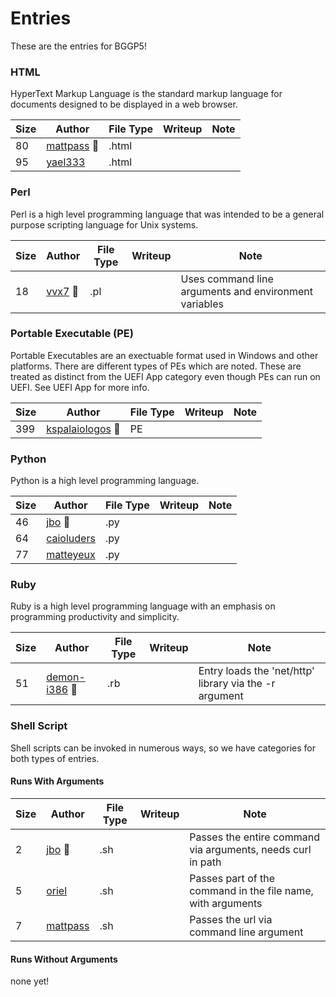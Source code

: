 # Entries

These are the entries for BGGP5! 

### HTML

HyperText Markup Language is the standard markup language for documents designed to be displayed in a web browser. 

| Size | Author | File Type | Writeup | Note |
|--------|------|-----------|---------|------|
| 80 | [mattpass](./mattpass/mattpass.html.txt) 👑 | .html | | |
| 95 | [yael333](./yael333/yael333.html.txt) | .html | | |

### Perl

Perl is a high level programming language that was intended to be a general purpose scripting language for Unix systems.

| Size | Author | File Type | Writeup | Note |
|--------|------|-----------|---------|------|
| 18 | [vvx7](./vvx7/vvx7.pl.txt) 👑 | .pl | | Uses command line arguments and environment variables |

### Portable Executable (PE)

Portable Executables are an exectuable format used in Windows and other platforms. There are different types of PEs which are noted. These are treated as distinct from the UEFI App category even though PEs can run on UEFI. See UEFI App for more info.

| Size | Author | File Type | Writeup | Note |
|--------|------|-----------|---------|------|
| 399 | [kspalaiologos](./kspalaiologos/kspalaiologos.pe.txt) 👑 | PE | | |

### Python

Python is a high level programming language.

| Size | Author | File Type | Writeup | Note |
|--------|------|-----------|---------|------|
| 46 | [jbo](jbo/jbo.py.txt) 👑 | .py | | |
| 64 | [caioluders](caioluders/caioluders.py.txt) | .py | | |
| 77 | [matteyeux](./matteyeux/matteyeux.py.txt) | .py | | |

### Ruby

Ruby is a high level programming language with an emphasis on programming productivity and simplicity.

| Size | Author | File Type | Writeup | Note |
|--------|------|-----------|---------|------|
| 51 | [demon-i386](./demon-i386/demon-i386.rb.txt) 👑 | .rb | | Entry loads the 'net/http' library via the -r argument |

### Shell Script

Shell scripts can be invoked in numerous ways, so we have categories for both types of entries.

#### Runs With Arguments

| Size | Author | File Type | Writeup | Note |
|--------|------|-----------|---------|------|
| 2 | [jbo](./jbo/jbo.sh.txt) 👑 | .sh | | Passes the entire command via arguments, needs curl in path |
| 5 | [oriel](./oriel/oriel.sh.txt) | .sh | | Passes part of the command in the file name, with arguments |
| 7 | [mattpass](./mattpass/mattpass.sh.txt) | .sh | | Passes the url via command line argument |

#### Runs Without Arguments

none yet!
